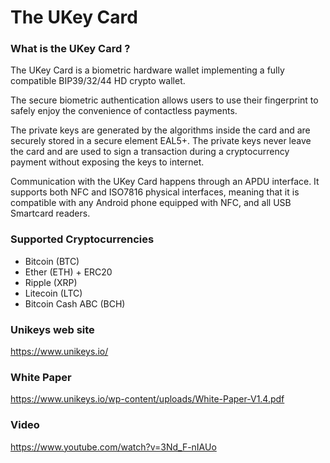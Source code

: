 # The UKey Card

### What is the UKey Card ?
The UKey Card is a biometric hardware wallet implementing a fully compatible BIP39/32/44 HD crypto wallet. 

The secure biometric authentication allows users to use their fingerprint to safely enjoy the convenience of contactless payments.

The private keys are generated by the algorithms inside the card and are securely stored in a secure element EAL5+. The private keys never leave the card and are used to sign a transaction during a cryptocurrency payment without exposing the keys to internet.

Communication with the UKey Card happens through an APDU interface. It supports both NFC and ISO7816 physical interfaces, meaning that it is compatible with any Android phone equipped with NFC, and all USB Smartcard readers.

### Supported Cryptocurrencies
- Bitcoin (BTC)
- Ether (ETH)  +  ERC20
- Ripple (XRP)
- Litecoin (LTC)
- Bitcoin Cash ABC  (BCH)

### Unikeys web site
https://www.unikeys.io/

### White Paper
https://www.unikeys.io/wp-content/uploads/White-Paper-V1.4.pdf

### Video
https://www.youtube.com/watch?v=3Nd_F-nIAUo
